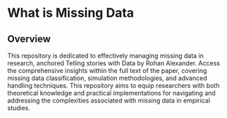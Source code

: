 # What is Missing Data

## Overview

This repository is dedicated to effectively managing missing data in research, anchored Telling stories with Data by Rohan Alexander. Access the comprehensive insights within the full text of the paper, covering missing data classification, simulation methodologies, and advanced handling techniques. This repository aims to equip researchers with both theoretical knowledge and practical implementations for navigating and addressing the complexities associated with missing data in empirical studies.

